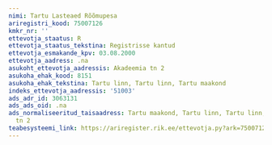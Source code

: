 ```yaml
---
nimi: Tartu Lasteaed Rõõmupesa
ariregistri_kood: 75007126
kmkr_nr: ''
ettevotja_staatus: R
ettevotja_staatus_tekstina: Registrisse kantud
ettevotja_esmakande_kpv: 03.08.2000
ettevotja_aadress: .na
asukoht_ettevotja_aadressis: Akadeemia tn 2
asukoha_ehak_kood: 8151
asukoha_ehak_tekstina: Tartu linn, Tartu linn, Tartu maakond
indeks_ettevotja_aadressis: '51003'
ads_adr_id: 3063131
ads_ads_oid: .na
ads_normaliseeritud_taisaadress: Tartu maakond, Tartu linn, Tartu linn, Akadeemia
  tn 2
teabesysteemi_link: https://ariregister.rik.ee/ettevotja.py?ark=75007126&ref=rekvisiidid
---
```

